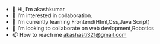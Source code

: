 - 👋 Hi, I’m akashkumar
- 👀 I’m interested in collaboration. 
- 🌱 I’m currently learning Frontend(Html,Css,Java Script)
- 💞️ I’m looking to collaborate on web devlopment,Robotics
- 📫 How to reach me akashasti321@gmail.com

